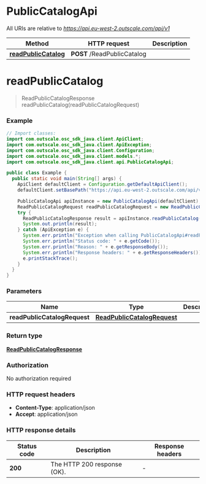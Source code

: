 # PublicCatalogApi

All URIs are relative to *https://api.eu-west-2.outscale.com/api/v1*

| Method | HTTP request | Description |
|------------- | ------------- | -------------|
| [**readPublicCatalog**](PublicCatalogApi.md#readPublicCatalog) | **POST** /ReadPublicCatalog |  |


<a name="readPublicCatalog"></a>
# **readPublicCatalog**
> ReadPublicCatalogResponse readPublicCatalog(readPublicCatalogRequest)



### Example
```java
// Import classes:
import com.outscale.osc_sdk_java.client.ApiClient;
import com.outscale.osc_sdk_java.client.ApiException;
import com.outscale.osc_sdk_java.client.Configuration;
import com.outscale.osc_sdk_java.client.models.*;
import com.outscale.osc_sdk_java.client.api.PublicCatalogApi;

public class Example {
  public static void main(String[] args) {
    ApiClient defaultClient = Configuration.getDefaultApiClient();
    defaultClient.setBasePath("https://api.eu-west-2.outscale.com/api/v1");

    PublicCatalogApi apiInstance = new PublicCatalogApi(defaultClient);
    ReadPublicCatalogRequest readPublicCatalogRequest = new ReadPublicCatalogRequest(); // ReadPublicCatalogRequest | 
    try {
      ReadPublicCatalogResponse result = apiInstance.readPublicCatalog(readPublicCatalogRequest);
      System.out.println(result);
    } catch (ApiException e) {
      System.err.println("Exception when calling PublicCatalogApi#readPublicCatalog");
      System.err.println("Status code: " + e.getCode());
      System.err.println("Reason: " + e.getResponseBody());
      System.err.println("Response headers: " + e.getResponseHeaders());
      e.printStackTrace();
    }
  }
}
```

### Parameters

| Name | Type | Description  | Notes |
|------------- | ------------- | ------------- | -------------|
| **readPublicCatalogRequest** | [**ReadPublicCatalogRequest**](ReadPublicCatalogRequest.md)|  | [optional] |

### Return type

[**ReadPublicCatalogResponse**](ReadPublicCatalogResponse.md)

### Authorization

No authorization required

### HTTP request headers

 - **Content-Type**: application/json
 - **Accept**: application/json

### HTTP response details
| Status code | Description | Response headers |
|-------------|-------------|------------------|
| **200** | The HTTP 200 response (OK). |  -  |

